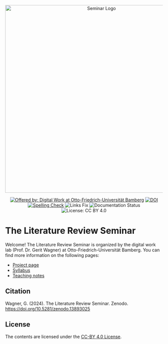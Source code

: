 <p align="center">
    <img alt="Seminar Logo" src="https://raw.githubusercontent.com/digital-work-lab/literature-review-seminar/main/assets/images/lr-seminar.png" width="600px">
</p>

<div align="center">

[![Offered by: Digital Work at Otto-Friedrich-Universität Bamberg](https://img.shields.io/badge/Offered%20by-%20Digital%20Work%20(Otto--Friedrich--Universit%C3%A4t%20Bamberg)-blue)](https://digital-work-lab.github.io/literature-review-seminar/)
[![DOI](https://zenodo.org/badge/741438884.svg)](https://doi.org/10.5281/zenodo.13893025)
[![Spelling Check](https://github.com/digital-work-lab/literature-review-seminar/actions/workflows/spelling.yml/badge.svg)](https://github.com/digital-work-lab/literature-review-seminar/actions/workflows/spelling.yml)
![Links Fix](https://github.com/digital-work-lab/literature-review-seminar/actions/workflows/links_fix.yml/badge.svg)
![Documentation Status](https://img.shields.io/github/actions/workflow/status/digital-work-lab/literature-review-seminar/pages.yml?label=documentation)
![License: CC BY 4.0](https://img.shields.io/badge/License-CC%20BY%204.0-green.svg)

</div>

# The Literature Review Seminar

Welcome! The Literature Review Seminar is organized by the digital work lab (Prof. Dr. Gerit Wagner) at Otto-Friedrich-Universität Bamberg.
You can find more information on the following pages:

- [Project page](https://digital-work-lab.github.io/literature-review-seminar/)
- [Syllabus](https://digital-work-lab.github.io/literature-review-seminar/docs/syllabus.html)
- [Teaching notes](https://digital-work-lab.github.io/literature-review-seminar/docs/teaching_notes.html)

## Citation

Wagner, G. (2024). The Literature Review Seminar. Zenodo. https://doi.org/10.5281/zenodo.13893025

## License

The contents are licensed under the [CC-BY 4.0 License](https://creativecommons.org/licenses/by/4.0/).
